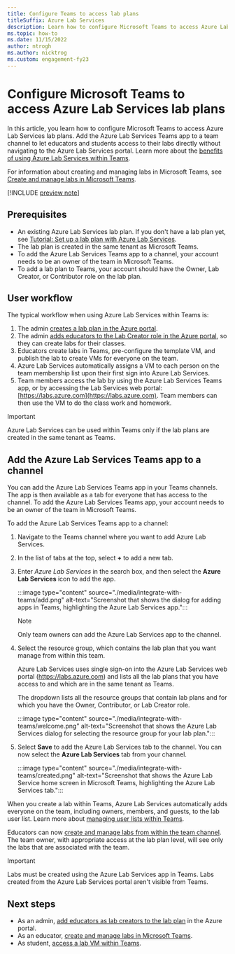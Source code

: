 ```yaml
---
title: Configure Teams to access lab plans
titleSuffix: Azure Lab Services
description: Learn how to configure Microsoft Teams to access Azure Lab Services lab plans.
ms.topic: how-to
ms.date: 11/15/2022
author: ntrogh
ms.author: nicktrog
ms.custom: engagement-fy23
---
```


# Configure Microsoft Teams to access Azure Lab Services lab plans

In this article, you learn how to configure Microsoft Teams to access Azure Lab Services lab plans. Add the Azure Lab Services Teams app to a team channel to let educators and students access to their labs directly without navigating to the Azure Lab Services portal. Learn more about the [benefits of using Azure Lab Services within Teams](./lab-services-within-teams-overview.md).

For information about creating and managing labs in Microsoft Teams, see [Create and manage labs in Microsoft Teams](./how-to-manage-labs-within-teams.md).

[!INCLUDE [preview note](./includes/lab-services-new-update-focused-article.md)]

## Prerequisites

- An existing Azure Lab Services lab plan. If you don't have a lab plan yet, see [Tutorial: Set up a lab plan with Azure Lab Services](tutorial-setup-lab-plan.md).
- The lab plan is created in the same tenant as Microsoft Teams.
- To add the Azure Lab Services Teams app to a channel, your account needs to be an owner of the team in Microsoft Teams.
- To add a lab plan to Teams, your account should have the Owner, Lab Creator, or Contributor role on the lab plan.

## User workflow 

The typical workflow when using Azure Lab Services within Teams is:

1. The admin [creates a lab plan in the Azure portal](./tutorial-setup-lab-plan.md).
1. The admin [adds educators to the Lab Creator role in the Azure portal](tutorial-setup-lab-plan.md#add-a-user-to-the-lab-creator-role), so they can create labs for their classes.
1. Educators create labs in Teams, pre-configure the template VM, and publish the lab to create VMs for everyone on the team.
1. Azure Lab Services automatically assigns a VM to each person on the team membership list upon their first sign into Azure Lab Services.
1. Team members access the lab by using the Azure Lab Services Teams app, or by accessing the Lab Services web portal: [https://labs.azure.com](https://labs.azure.com). Team members can then use the VM to do the class work and homework.

> [!IMPORTANT]
> Azure Lab Services can be used within Teams only if the lab plans are created in the same tenant as Teams.

## Add the Azure Lab Services Teams app to a channel

You can add the Azure Lab Services Teams app in your Teams channels. The app is then available as a tab for everyone that has access to the channel. To add the Azure Lab Services Teams app, your account needs to be an owner of the team in Microsoft Teams.

To add the Azure Lab Services Teams app to a channel:

1. Navigate to the Teams channel where you want to add Azure Lab Services. 

1. In the list of tabs at the top, select **+** to add a new tab.

1. Enter *Azure Lab Services* in the search box, and then select the **Azure Lab Services** icon to add the app.

    :::image type="content" source="./media/integrate-with-teams/add.png" alt-text="Screenshot that shows the dialog for adding apps in Teams, highlighting the Azure Lab Services app.":::

    > [!NOTE]
    > Only team owners can add the Azure Lab Services app to the channel.

1. Select the resource group, which contains the lab plan that you want manage from within this team.

    Azure Lab Services uses single sign-on into the Azure Lab Services web portal (https://labs.azure.com) and lists all the lab plans that you have access to and which are in the same tenant as Teams.

    The dropdown lists all the resource groups that contain lab plans and for which you have the Owner, Contributor, or Lab Creator role.

    :::image type="content" source="./media/integrate-with-teams/welcome.png" alt-text="Screenshot that shows the Azure Lab Services dialog for selecting the resource group for your lab plan.":::

1. Select **Save** to add the Azure Lab Services tab to the channel. You can now select the **Azure Lab Services** tab from your channel.

    :::image type="content" source="./media/integrate-with-teams/created.png" alt-text="Screenshot that shows the Azure Lab Service home screen in Microsoft Teams, highlighting the Azure Lab Services tab.":::

When you create a lab within Teams, Azure Lab Services automatically adds everyone on the team, including owners, members, and guests, to the lab user list. Learn more about [managing user lists within Teams](./how-to-manage-user-lists-within-teams.md).

Educators can now [create and manage labs from within the team channel](./how-to-manage-labs-within-teams.md). The team owner, with appropriate access at the lab plan level, will see only the labs that are associated with the team.

> [!IMPORTANT]
> Labs must be created using the Azure Lab Services app in Teams.  Labs created from the Azure Lab Services portal aren't visible from Teams.

## Next steps

- As an admin, [add educators as lab creators to the lab plan](./add-lab-creator.md) in the Azure portal.
- As an educator, [create and manage labs in Microsoft Teams](./how-to-manage-labs-within-teams.md).
- As student, [access a lab VM within Teams](./how-to-access-vm-for-students-within-teams.md).
